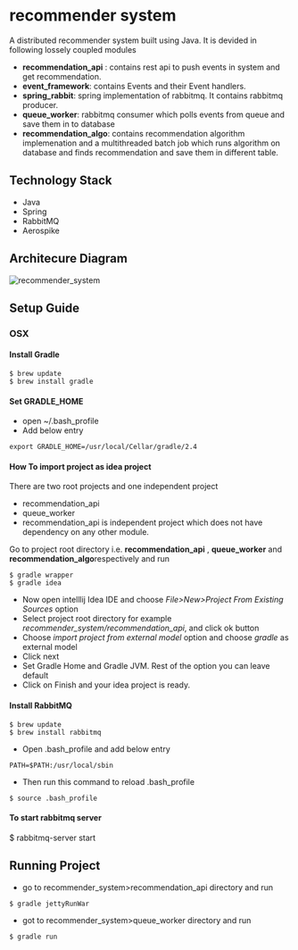 # recommender system
A distributed recommender system built using Java. It is devided in following lossely coupled modules
- **recommendation_api** : contains rest api to push events in system and get recommendation.
- **event_framework**: contains Events and their Event handlers.
- **spring_rabbit**: spring implementation of rabbitmq. It contains rabbitmq producer.
- **queue_worker**: rabbitmq consumer which polls events from queue and save them in to database
- **recommendation_algo**: contains recommendation algorithm implemenation and a multithreaded batch job which runs algorithm on database and finds recommendation and save them in different table.

## Technology Stack
- Java
- Spring
- RabbitMQ
- Aerospike

## Architecure Diagram

![recommender_system](https://cloud.githubusercontent.com/assets/1543471/8470100/aa368a94-20a3-11e5-9371-be4e2353aaa4.png)

## Setup Guide
### OSX
#### Install Gradle
```
$ brew update
$ brew install gradle
```

#### Set GRADLE_HOME
- open ~/.bash_profile
- Add below entry
```
export GRADLE_HOME=/usr/local/Cellar/gradle/2.4
```

#### How To import project as idea project
There are two root projects and one independent project
- recommendation_api
- queue_worker
- recommendation_api is independent project which does not have dependency on any other module.


Go to project root directory i.e. **recommendation_api** , **queue_worker** and **recommendation_algo**respectively and run
```
$ gradle wrapper
$ gradle idea
```
- Now open intelllij Idea IDE and choose *File>New>Project From Existing Sources* option
- Select project root directory for example *recommender_system/recommendation_api*, and click ok button
- Choose *import project from external model* option and choose *gradle* as external model
- Click next
- Set Gradle Home and Gradle JVM. Rest  of the option you can leave default
- Click on Finish and your idea project is ready.

#### Install RabbitMQ
```
$ brew update
$ brew install rabbitmq
```
- Open .bash_profile and add below entry
```
PATH=$PATH:/usr/local/sbin
```
- Then run this command to reload .bash_profile
```
$ source .bash_profile
```

#### To start rabbitmq server
$ rabbitmq-server start

## Running Project

- go to recommender_system>recommendation_api directory and run
```
$ gradle jettyRunWar
```
- got to recommender_system>queue_worker directory and run
```
$ gradle run
```






